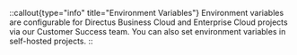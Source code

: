 ::callout{type="info" title="Environment Variables"}
Environment variables are configurable for Directus Business Cloud and Enterprise Cloud projects via our Customer Success team. You can also set environment variables in self-hosted projects.
::